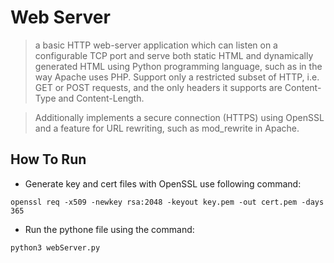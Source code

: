 # Web Server
> a basic HTTP web-server application which can listen on a configurable TCP port and serve both static HTML and dynamically generated HTML using Python programming language, 
such as in the way Apache uses PHP. 
Support only a restricted subset of HTTP, i.e. GET or POST requests, and the only headers it supports are Content-Type and Content-Length.

> Additionally implements a secure connection (HTTPS) using OpenSSL and a feature for URL rewriting, such as mod_rewrite in Apache.

## How To Run
- Generate key and cert files with OpenSSL use following command:
```  
openssl req -x509 -newkey rsa:2048 -keyout key.pem -out cert.pem -days 365
```

- Run the pythone file using the command:
```
python3 webServer.py
```